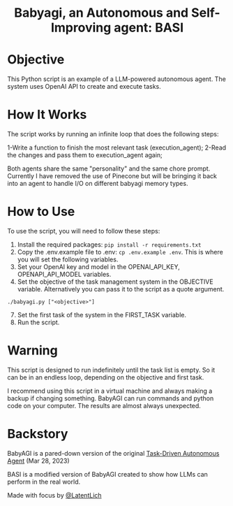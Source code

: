 <h1 align="center">
 Babyagi, an Autonomous and Self-Improving agent: BASI
</h1>

# Objective
This Python script is an example of a LLM-powered autonomous agent. The system uses OpenAI API to create and execute tasks. 


# How It Works<a name="how-it-works"></a>
The script works by running an infinite loop that does the following steps:

1-Write a function to finish the most relevant task (execution_agent);
2-Read the changes and pass them to execution_agent again;

Both agents share the same "personality" and the same chore prompt. Currently I have removed the use of Pinecone but will be bringing it back into an agent to handle I/O on different babyagi memory types.

# How to Use<a name="how-to-use"></a>
To use the script, you will need to follow these steps:

1. Install the required packages: `pip install -r requirements.txt`
2. Copy the .env.example file to .env: `cp .env.example .env`. This is where you will set the following variables.
3. Set your OpenAI key and model in the OPENAI_API_KEY, OPENAPI_API_MODEL variables.
6. Set the objective of the task management system in the OBJECTIVE variable. Alternatively you can pass it to the script as a quote argument.
```
./babyagi.py ["<objective>"]
```
7. Set the first task of the system in the FIRST_TASK variable.
8. Run the script.

# Warning<a name="continous-script-warning"></a>
This script is designed to run indefinitely until the task list is empty. So it can be in an endless loop, depending on the objective and first task.

I recommend using this script in a virtual machine and always making a backup if changing something. BabyAGI can run commands and python code on your computer. The results are almost always unexpected.


# Backstory
BabyAGI is a pared-down version of the original [Task-Driven Autonomous Agent](https://twitter.com/yoheinakajima/status/1640934493489070080?s=20) (Mar 28, 2023)

BASI is a modified version of BabyAGI created to show how LLMs can perform in the real world.

Made with focus by [@LatentLich](https://twitter.com/LatentLich)
